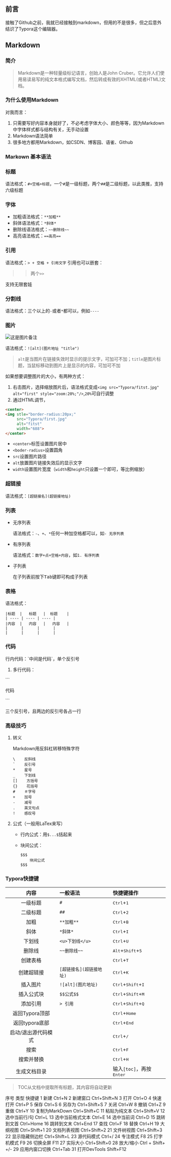 ## 前言

接触了Github之前，我就已经接触到markdown，但用的不是很多，但之后意外结识了Typora这个编辑器。

## Markdown

### 简介

> Markdown是一种轻量级标记语言，创始人是John Cruber。它允许人们使用易读易写的纯文本格式编写文档，然后转成有效的XHTML(或者HTML)文档。

### 为什么使用Markdown

对我而言：

1. 只需要写好内容本身就好了，不必考虑字体大小、颜色等等，因为Markdown中字体样式都与结构有关，无手动设置
2. Markdown语法简单
3. 很多地方都用Markdown，如CSDN、博客园、语雀、Github

### Markown 基本语法

### 标题

语法格式：`#+空格+标题`，一个`#`是一级标题，两个`##`是二级标题，以此类推，支持六级标题

### 字体

- 加粗语法格式：`**加粗**`
- 斜体语法格式：`*斜体*`
- 删除线语法格式：`~~删除线~~`
- 高亮语法格式：`==高亮==`

### 引用

语法格式：`> + 空格 + 引用文字`
引用也可以嵌套：

> > 两个`>>`

支持无限套娃

### 分割线

语法格式：三个以上的`-`或者`*`都可以，例如`----`

### 图片

![这是图片备注](https://scpic.chinaz.net/files/pic/pic9/201311/apic2098.jpg)

语法格式：`![alt](图片地址 "title")`

> `alt`是当图片在链接失效时显示的提示文字，可加可不加；`title`是图片标题，当鼠标移动到图片上是显示的内容，可加可不加

如果想要调整图片的大小，有两种方式：

1. 右击图片，选择缩放图片后，语法格式变成`<img src="Typora/fitst.jpg" alt="first" style="zoom:20%;"/>`,`20%`可自行调整
2. 通过HTML调节，

```html
<center>
<img stle="border-radius:20px;"
     src="Typora/first.jpg"
     alt="fitst"
     width="688">
</center>
```

- `<center>`标签设置图片居中
- `<boder-radius>`设置圆角
- `src`设置图片路径
- `alt`放置图片链接失效后的显示文字
- `width`设置图片宽度（`width`和`height`只设置一个即可，等比例缩放）

### 超链接

语法格式：`[超链接名](超链接地址)`

### 列表

- 无序列表
  
  语法格式：`-`、`+`、`*`任何一种加空格都可以，如`- 无序列表`

- 有序列表
  
  语法格式：`数字+点+空格+内容`，如`1. 有序列表`

- 子列表
  
  在子列表前按下<kbd>Tab</kbd>键即可构成子列表

### 表格

语法格式：

```
|标题  |   标题   |  标题    |
| ---- | ---- | ---- |
|内容  |   内容   |   内容   |
|      |      |      |
|      |      |      |
```

### 代码

行内代码：\`中间是代码\`，单个反引号

1. 多行代码：

\`\`\`

代码

\`\`\`

三个反引号，且两边的反引号各占一行

### 高级技巧

1. 转义
   
   Markdown用反斜杠转移特殊字符
   
   ```
   \    反斜线
   `    反引号
   *    星号
   _    下划线
   []    方括号
   {}    花括号
   #    ＃字号
   +    加号
   -    减号
   .    英文句点
   !    感叹号
   ```

2. 公式（一般用LaTex来写）
   
   - 行内公式：用`$...$`括起来
   
   - 块间公式：
     
     ```
     $$$
         块间公式
     $$$
     ```

### Typora快捷键

| 内容         | 一般语法            | 快捷键操作                                         |
|:----------:|:--------------- |:--------------------------------------------- |
| 一级标题       | `#`             | <kbd>Ctrl</kbd>+<kbd>1</kbd>                  |
| 二级标题       | `##`            | <kbd>Ctrl</kbd>+<kbd>2</kbd>                  |
| 加粗         | `**加粗**`        | <kbd>Ctrl</kbd>+<kbd>B</kbd>                  |
| 斜体         | `*斜体*`          | <kbd>Ctrl</kbd>+<kbd>I</kbd>                  |
| 下划线        | `<u>下划线</u>`    | <kbd>Ctrl</kbd>+<kbd>U</kbd>                  |
| 删除线        | `~~删除线~~`       | <kbd>Alt</kbd>+<kbd>Shift</kbd>+<kbd>5</kbd>  |
| 创建表格       |                 | <kbd>Ctrl</kbd>+<kbd>T</kbd>                  |
| 创建超链接      | `[超链接名](超链接地址)` | <kbd>Ctrl</kbd>+<kbd>K</kbd>                  |
| 插入图片       | `![alt](图片地址)`  | <kbd>Ctrl</kbd>+<kbd>Shift</kbd>+<kbd>I</kbd> |
| 插入公式块      | `$$公式$$`        | <kbd>Ctrl</kbd>+<kbd>Shift</kbd>+<kbd>M</kbd> |
| 添加引用       | `> 引用`          | <kbd>Ctrl</kbd>+<kbd>Shift</kbd>+<kbd>Q</kbd> |
| 返回Typora顶部 |                 | <kbd>Ctrl</kbd>+<kbd>Home</kbd>               |
| 返回typora底部 |                 | <kbd>Ctrl</kbd>+<kbd>End</kbd>                |
| 启动/退出源代码模式 |                 | <kbd>Ctrl</kbd>+<kbd>/</kbd>                  |
| 搜索         |                 | <kbd>Ctrl</kbd>+<kbd>F</kbd>                  |
| 搜索并替换      |                 | <kbd>Ctrl</kbd>+<kbd>H</kbd>                  |
| 生成文档目录     |                 | 输入`[toc]`，再按<kbd>Enter</kbd>                  |

> TOC从文档中提取所有标题，其内容将自动更新

序号	类型	快捷键
1	新建	Ctrl+N
2	新建窗口	Ctrl+Shift+N
3	打开	Ctrl+O
4	快速打开	Ctrl+P
5	保存	Ctrl+S
6	另存为	Ctrl+Shift+S
7	关闭	Ctrl+W
8	撤销	Ctrl+Z
9	重做	Ctrl+Y
10	复制为MarkDown	Ctrl+Shift+C
11	粘贴为纯文本	Ctrl+Shift+V
12	选中当前行/句	Ctrl+L
13	选中当前格式文本	Ctrl+E
14	选中当前词	Ctrl+D
15	跳转到文首	Ctrl+Home
16	跳转到文末	Ctrl+End
17	查找	Ctrl+F
18	替换	Ctrl+H
19	大纲视图	Ctrl+Shift+1
20	文档列表视图	Ctrl+Shift+2
21	文件树视图	Ctrl+Shift+3
22	显示隐藏侧边栏	Ctrl+Shift+L
23	源代码模式	Ctrl+/
24	专注模式	F8
25	打字机模式	F9
26	切换全屏	F11
27	实际大小	Ctrl+Shift+0
28	放大/缩小	Ctrl + Shift+ +/-
29	应用内窗口切换	Ctrl+Tab
31	打开DevTools	Shift+F12
